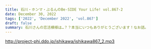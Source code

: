 ```yaml
---
title: 石川・ホンマ・ぶるんのBe-SIDE Your Life! vol.867-2
date: December 30, 2022
tags: ['2022', 'December 2022', 'vol.867']
draft: false
summary: 石川さんの恋活模様は…？？本当にいつもありがとうございます！なお話。
---
```


http://project-phi.ddo.jp/ishikawa/ishikawa867_2.mp3
